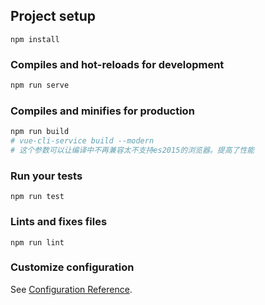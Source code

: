 ## Project setup
```
npm install
```

### Compiles and hot-reloads for development
``` bash
npm run serve
```

### Compiles and minifies for production
``` bash
npm run build
# vue-cli-service build --modern
# 这个参数可以让编译中不再兼容太不支持es2015的浏览器。提高了性能
```

### Run your tests
```
npm run test
```

### Lints and fixes files
```
npm run lint
```

### Customize configuration
See [Configuration Reference](https://cli.vuejs.org/config/).
